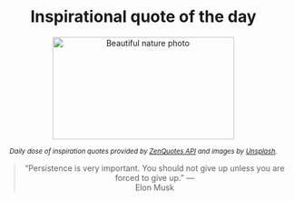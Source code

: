 
<div align="center">

# Inspirational quote of the day

<img src="./data/photo.jpeg" alt="Beautiful nature photo" width="320" height="180">

<sub><i>Daily dose of inspiration quotes provided by [ZenQuotes API](https://zenquotes.io/) and images by [Unsplash](https://unsplash.com/).</i></sub>


<blockquote>&ldquo;Persistence is very important. You should not give up unless you are forced to give up.&rdquo; &mdash; <footer>Elon Musk</footer></blockquote>

</div>
